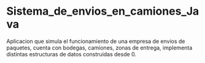 # Sistema_de_envios_en_camiones_Java
Aplicacion que simula el funcionamiento de una empresa de envios de paquetes, cuenta con bodegas, camiones, zonas de entrega, implementa distintas estructuras de datos construidas desde 0.
